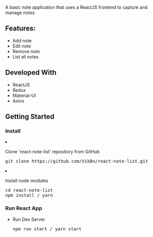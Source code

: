 A basic note application that uses a ReactJS frontend to capture and manage notes
<h2>Features:</h2>
<ul>
  <li>Add note</li>
  <li>Edit note</li>
  <li>Remove note</li>
  <li>List all notes</li>
</ul>

<h2>Developed With</h2>
<ul>
  <li>ReactJS</li>
  <li>Redux</li>
  <li>Material-UI</li>
  <li>Axios</li>
</ul>

<h2>Getting Started</h2>
<h3>Install</h3
<ol><li><p>Clone 'react-note-list' repository from GitHub</p>
<div class="highlight highlight-source-shell"><pre>git clone https://github.com/VikBn/react-note-list.git</pre></div>
</li>
  <li><p>Install node modules</p>
<div class="highlight highlight-source-shell"><pre><span class="pl-c1">cd</span> react-note-list
npm install / yarn</pre></div>
</li>
</ol>

<h3>Run React App</h3>
<ul>
<li>
<p>Run Dev Server</p>
<div class="highlight highlight-source-js"><pre>npm run start / yarn start</pre></div>
</li>
</ul>
